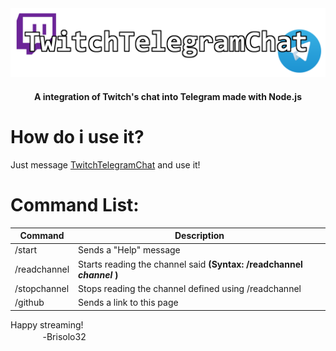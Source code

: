 <div align='center'>
  <img src='./assets/TTCBanner.png'>  
</div>
<h4 align='center'>A integration of Twitch's chat into Telegram made with Node.js</h4>

# How do i use it?

Just message [TwitchTelegramChat](https://t.me/twitelchat_bot) and use it!

# Command List:

| Command | Description |
| ----------- | ----------- |
| /start | Sends a "Help" message |
| /readchannel | Starts reading the channel said **(Syntax: /readchannel *channel* )** |
| /stopchannel | Stops reading the channel defined using /readchannel |
| /github | Sends a link to this page |

Happy streaming!
<br>ㅤㅤㅤㅤ-Brisolo32
